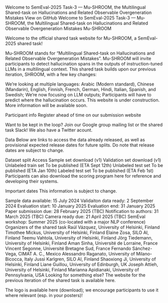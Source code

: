 Welcome to SemEval-2025 Task-3 — Mu-SHROOM, the Multilingual Shared-task on Hallucinations and Related Observable Overgeneration Mistakes
View on GitHub
Welcome to SemEval-2025 Task-3 — Mu-SHROOM, the Multilingual Shared-task on Hallucinations and Related Observable Overgeneration Mistakes
Mu-SHROOM

Welcome to the official shared task website for Mu-SHROOM, a SemEval-2025 shared task!

Mu-SHROOM stands for “Multilingual Shared-task on Hallucinations and Related Observable Overgeneration Mistakes”. Mu-SHROOM will invite participants to detect hallucination spans in the outputs of instruction-tuned LLMs in a multilingual context. This shared task builds upon our previous iteration, SHROOM, with a few key changes:

We’re looking at multiple languages: Arabic (Modern standard), Chinese (Mandarin), English, Finnish, French, German, Hindi, Italian, Spanish, and Swedish;
We’re now focusing on LLM outputs;
Participants will have to predict where the hallucination occurs.
This website is under construction. More information will be available soon.

Participant info
Register ahead of time on our submission website

Want to be kept in the loop? Join our Google group mailing list or the shared task Slack! We also have a Twitter acount.

Data
Below are links to access the data already released, as well as provisional expected release dates for future splits. Do note that release dates are subject to change.

Dataset split	Access
Sample set	download (v1)
Validation set	download (v1)
Unlabeled train set	To be published (ETA Sept 12th)
Unlabeled test set	To be published (ETA Jan 10th)
Labeled test set	To be published (ETA Feb 1st)
Participants can also download the scoring program here for reference and developing their systems.

Important dates
This information is subject to change.

Sample data available: 15 July 2024
Validaiton data ready: 2 September 2024
Evaluation start: 10 January 2025
Evaluation end: 31 January 2025
Paper submission due: 28 February 2025 (TBC)
Notification to authors: 31 March 2025 (TBC)
Camera ready due: 21 April 2025 (TBC)
SemEval workshop: Summer 2025 (co-located with a major NLP conference)
Organizers of the shared task
Raúl Vázquez, University of Helsinki, Finland
Timothee Mickus, University of Helsinki, Finland
Elaine Zosa, SILO AI, Finland
Teemu Vahtola, University of Helsinki, Finland
Jörg Tiedemann, University of Helsinki, Finland
Aman Sinha, Université de Lorraine, France
Vincent Segonne, Université Bretagne Sud, France
Fernando Sánchez-Vega, CIMAT A. C., Mexico
Alessandro Raganato, University of Milano-Bicocca, Italy
Jussi Karlgren, SILO AI, Finland
Shaoxiong Ji, University of Helsinki, Finland
Liane Guillou, University of Edinburgh, UK
Joseph Attieh, University of Helsinki, Finland
Marianna Apidianaki, University of Pennsylvania, USA
Looking for something else?
The website for the previous iteration of the shared task is available here.

The logo is available here (download); we encourage participants to use it where relevant (esp. in your posters)!

